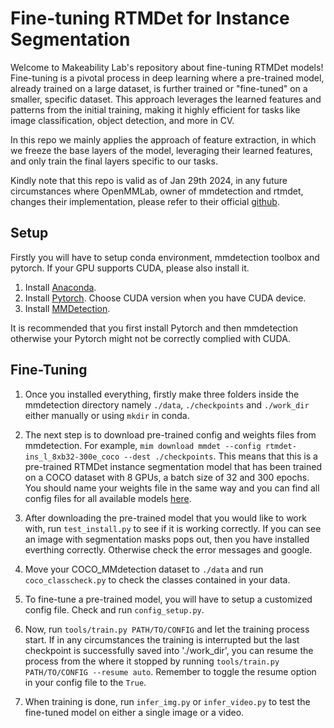 # Fine-tuning RTMDet for Instance Segmentation

Welcome to Makeability Lab's repository about fine-tuning RTMDet models! Fine-tuning is a pivotal process in deep learning where a pre-trained model, already trained on a large dataset, is further trained or "fine-tuned" on a smaller, specific dataset. This approach leverages the learned features and patterns from the initial training, making it highly efficient for tasks like image classification, object detection, and more in CV.

In this repo we mainly applies the approach of feature extraction, in which we freeze the base layers of the model, leveraging their learned features, and only train the final layers specific to our tasks.

Kindly note that this repo is valid as of Jan 29th 2024, in any future circumstances where OpenMMLab, owner of mmdetection and rtmdet, changes their implementation, please refer to their official [github](https://github.com/open-mmlab/mmdetection).

## Setup

Firstly you will have to setup conda environment, mmdetection toolbox and pytorch. If your GPU supports CUDA, please also install it.

1. Install [Anaconda](https://docs.anaconda.com/free/anaconda/install/index.html).
1. Install [Pytorch](https://pytorch.org/get-started/locally/). Choose CUDA version when you have CUDA device.
1. Install [MMDetection](https://mmdetection.readthedocs.io/en/latest/get_started.html).

It is recommended that you first install Pytorch and then mmdetection otherwise your Pytorch might not be correctly complied with CUDA.

## Fine-Tuning

1. Once you installed everything, firstly make three folders inside the mmdetection directory namely `./data`, `./checkpoints` and `./work_dir` either manually or using `mkdir` in conda.

1. The next step is to download pre-trained config and weights files from mmdetection. For example, `mim download mmdet --config rtmdet-ins_l_8xb32-300e_coco --dest ./checkpoints`. This means that this is a pre-trained RTMDet instance segmentation model that has been trained on a COCO dataset with 8 GPUs, a batch size of 32 and 300 epochs. You should name your weights file in the same way and you can find all config files for all available models [here](https://github.com/open-mmlab/mmdetection/tree/main/configs).

1. After downloading the pre-trained model that you would like to work with, run `test_install.py` to see if it is working correctly. If you can see an image with segmentation masks pops out, then you have installed everthing correctly. Otherwise check the error messages and google.

1. Move your COCO_MMdetection dataset to `./data` and run `coco_classcheck.py` to check the classes contained in your data.

1. To fine-tune a pre-trained model, you will have to setup a customized config file. Check and run `config_setup.py`.

1. Now, run `tools/train.py PATH/TO/CONFIG` and let the training process start. If in any circumstances the training is interrupted but the last checkpoint is successfully saved into './work_dir', you can resume the process from the where it stopped by running `tools/train.py PATH/TO/CONFIG --resume auto`. Remember to toggle the resume option in your config file to the `True`.

1. When training is done, run `infer_img.py` or `infer_video.py` to test the fine-tuned model on either a single image or a video.